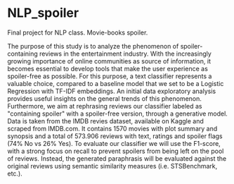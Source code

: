 # NLP_spoiler
Final project for NLP class. Movie-books spoiler.

The purpose of this study is to analyze the phenomenon of spoiler-containing reviews in the entertainment industry. With the increasingly growing importance of online communities as source of information, it becomes essential to develop tools that make the user experience as spoiler-free as possible. For this purpose, a text classifier represents a valuable choice, compared to a baseline model that we set to be a Logistic Regression with TF-IDF embeddings.
An initial data exploratory analysis provides useful insights on the general trends of this phenomenon. Furthermore, we aim at rephrasing reviews our classifier labeled as "containing spoiler" with a spoiler-free  version, through a generative model.
Data is taken from the IMDB revies dataset, available on Kaggle and scraped from IMDB.com. It contains 1570 movies with plot summary and synopsis and a total of 573.906 reviews with text, ratings and spoiler flags (74% No vs 26% Yes).
To evaluate our classifier we will use the F1-score, with a strong focus on recall to prevent spoilers from being left on the pool of reviews. Instead, the generated paraphrasis will be evaluated against the original reviews using semantic similarity measures (i.e. STSBenchmark, etc.).


